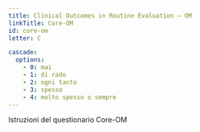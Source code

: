 ```yaml
---
title: Clinical Outcomes in Routine Evaluation – OM
linkTitle: Core-OM
id: core-om
letter: C

cascade:
  options:
    - 0: mai
    - 1: di rado
    - 2: ogni tanto
    - 3: spesso
    - 4: molto spesso o sempre
---
```

Istruzioni del questionario Core-OM
